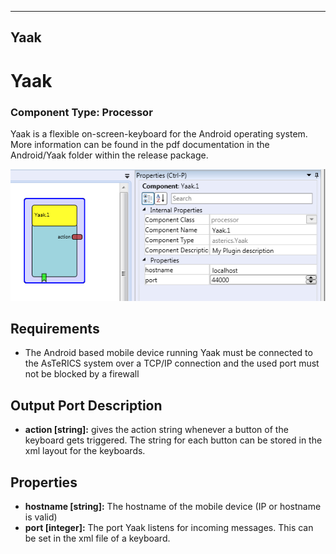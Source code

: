   
---
Yaak
---

# Yaak

### Component Type: Processor

Yaak is a flexible on-screen-keyboard for the Android operating system. More information can be found in the pdf documentation in the Android/Yaak folder within the release package.

![Yaak plugin in the ACS](img/yaak.png "Yaak plugin in the ACS")  

## Requirements

*   The Android based mobile device running Yaak must be connected to the AsTeRICS system over a TCP/IP connection and the used port must not be blocked by a firewall

## Output Port Description

*   **action \[string\]:** gives the action string whenever a button of the keyboard gets triggered. The string for each button can be stored in the xml layout for the keyboards.

## Properties

*   **hostname \[string\]:** The hostname of the mobile device (IP or hostname is valid)
*   **port \[integer\]:** The port Yaak listens for incoming messages. This can be set in the xml file of a keyboard.